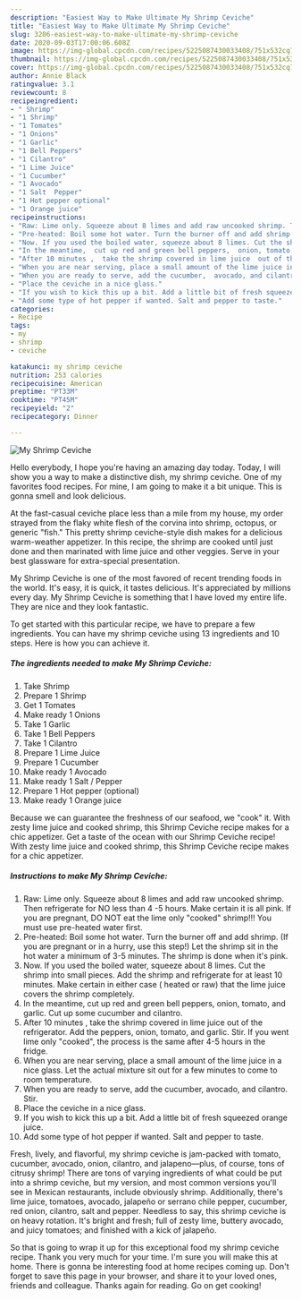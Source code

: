 ```yaml
---
description: "Easiest Way to Make Ultimate My Shrimp Ceviche"
title: "Easiest Way to Make Ultimate My Shrimp Ceviche"
slug: 3206-easiest-way-to-make-ultimate-my-shrimp-ceviche
date: 2020-09-03T17:00:06.608Z
image: https://img-global.cpcdn.com/recipes/5225087430033408/751x532cq70/my-shrimp-ceviche-recipe-main-photo.jpg
thumbnail: https://img-global.cpcdn.com/recipes/5225087430033408/751x532cq70/my-shrimp-ceviche-recipe-main-photo.jpg
cover: https://img-global.cpcdn.com/recipes/5225087430033408/751x532cq70/my-shrimp-ceviche-recipe-main-photo.jpg
author: Annie Black
ratingvalue: 3.1
reviewcount: 8
recipeingredient:
- " Shrimp"
- "1 Shrimp"
- "1 Tomates"
- "1 Onions"
- "1 Garlic"
- "1 Bell Peppers"
- "1 Cilantro"
- "1 Lime Juice"
- "1 Cucumber"
- "1 Avocado"
- "1 Salt  Pepper"
- "1 Hot pepper optional"
- "1 Orange juice"
recipeinstructions:
- "Raw: Lime only. Squeeze about 8 limes and add raw uncooked shrimp. Then refrigerate for NO less than 4 -5 hours. Make certain it is all pink. If you are pregnant,  DO NOT eat the lime only &#34;cooked&#34; shrimp!!! You must use pre-heated water first."
- "Pre-heated: Boil some hot water. Turn the burner off and add shrimp. (If you are pregnant or in a hurry,  use this step!) Let the shrimp sit in the hot water a minimum of 3-5 minutes. The shrimp is done when it&#39;s pink."
- "Now. If you used the boiled water, squeeze about 8 limes. Cut the shrimp into small pieces. Add the  shrimp and refrigerate for at least 10 minutes. Make certain in either case ( heated or raw) that the lime juice covers the shrimp completely."
- "In the meantime,  cut up red and green bell peppers,  onion, tomato,  and garlic. Cut up some cucumber and cilantro."
- "After 10 minutes ,  take the shrimp covered in lime juice  out of the refrigerator. Add  the peppers, onion, tomato, and garlic. Stir. If you went lime only &#34;cooked&#34;, the process is the same after 4-5 hours in the fridge."
- "When you are near serving, place a small amount of the lime juice in a nice glass. Let the actual mixture sit out for a few minutes to come to room temperature."
- "When you are ready to serve, add the cucumber,  avocado, and cilantro. Stir."
- "Place the ceviche in a nice glass."
- "If you wish to kick this up a bit. Add a little bit of fresh squeezed orange juice."
- "Add some type of hot pepper if wanted. Salt and pepper to taste."
categories:
- Recipe
tags:
- my
- shrimp
- ceviche

katakunci: my shrimp ceviche 
nutrition: 253 calories
recipecuisine: American
preptime: "PT33M"
cooktime: "PT45M"
recipeyield: "2"
recipecategory: Dinner

---
```



![My Shrimp Ceviche](https://img-global.cpcdn.com/recipes/5225087430033408/751x532cq70/my-shrimp-ceviche-recipe-main-photo.jpg)

Hello everybody, I hope you're having an amazing day today. Today, I will show you a way to make a distinctive dish, my shrimp ceviche. One of my favorites food recipes. For mine, I am going to make it a bit unique. This is gonna smell and look delicious.

At the fast-casual ceviche place less than a mile from my house, my order strayed from the flaky white flesh of the corvina into shrimp, octopus, or generic &#34;fish.&#34; This pretty shrimp ceviche-style dish makes for a delicious warm-weather appetizer. In this recipe, the shrimp are cooked until just done and then marinated with lime juice and other veggies. Serve in your best glassware for extra-special presentation.

My Shrimp Ceviche is one of the most favored of recent trending foods in the world. It's easy, it is quick, it tastes delicious. It's appreciated by millions every day. My Shrimp Ceviche is something that I have loved my entire life. They are nice and they look fantastic.


To get started with this particular recipe, we have to prepare a few ingredients. You can have my shrimp ceviche using 13 ingredients and 10 steps. Here is how you can achieve it.

<!--inarticleads1-->

##### The ingredients needed to make My Shrimp Ceviche:

1. Take  Shrimp
1. Prepare 1 Shrimp
1. Get 1 Tomates
1. Make ready 1 Onions
1. Take 1 Garlic
1. Take 1 Bell Peppers
1. Take 1 Cilantro
1. Prepare 1 Lime Juice
1. Prepare 1 Cucumber
1. Make ready 1 Avocado
1. Make ready 1 Salt / Pepper
1. Prepare 1 Hot pepper (optional)
1. Make ready 1 Orange juice


Because we can guarantee the freshness of our seafood, we &#34;cook&#34; it. With zesty lime juice and cooked shrimp, this Shrimp Ceviche recipe makes for a chic appetizer. Get a taste of the ocean with our Shrimp Ceviche recipe! With zesty lime juice and cooked shrimp, this Shrimp Ceviche recipe makes for a chic appetizer. 

<!--inarticleads2-->

##### Instructions to make My Shrimp Ceviche:

1. Raw: Lime only. Squeeze about 8 limes and add raw uncooked shrimp. Then refrigerate for NO less than 4 -5 hours. Make certain it is all pink. If you are pregnant,  DO NOT eat the lime only &#34;cooked&#34; shrimp!!! You must use pre-heated water first.
1. Pre-heated: Boil some hot water. Turn the burner off and add shrimp. (If you are pregnant or in a hurry,  use this step!) Let the shrimp sit in the hot water a minimum of 3-5 minutes. The shrimp is done when it&#39;s pink.
1. Now. If you used the boiled water, squeeze about 8 limes. Cut the shrimp into small pieces. Add the  shrimp and refrigerate for at least 10 minutes. Make certain in either case ( heated or raw) that the lime juice covers the shrimp completely.
1. In the meantime,  cut up red and green bell peppers,  onion, tomato,  and garlic. Cut up some cucumber and cilantro.
1. After 10 minutes ,  take the shrimp covered in lime juice  out of the refrigerator. Add  the peppers, onion, tomato, and garlic. Stir. If you went lime only &#34;cooked&#34;, the process is the same after 4-5 hours in the fridge.
1. When you are near serving, place a small amount of the lime juice in a nice glass. Let the actual mixture sit out for a few minutes to come to room temperature.
1. When you are ready to serve, add the cucumber,  avocado, and cilantro. Stir.
1. Place the ceviche in a nice glass.
1. If you wish to kick this up a bit. Add a little bit of fresh squeezed orange juice.
1. Add some type of hot pepper if wanted. Salt and pepper to taste.


Fresh, lively, and flavorful, my shrimp ceviche is jam-packed with tomato, cucumber, avocado, onion, cilantro, and jalapeno—plus, of course, tons of citrusy shrimp! There are tons of varying ingredients of what could be put into a shrimp ceviche, but my version, and most common versions you&#39;ll see in Mexican restaurants, include obviously shrimp. Additionally, there&#39;s lime juice, tomatoes, avocado, jalapeño or serrano chile pepper, cucumber, red onion, cilantro, salt and pepper. Needless to say, this shrimp ceviche is on heavy rotation. It&#39;s bright and fresh; full of zesty lime, buttery avocado, and juicy tomatoes; and finished with a kick of jalapeño. 

So that is going to wrap it up for this exceptional food my shrimp ceviche recipe. Thank you very much for your time. I'm sure you will make this at home. There is gonna be interesting food at home recipes coming up. Don't forget to save this page in your browser, and share it to your loved ones, friends and colleague. Thanks again for reading. Go on get cooking!
